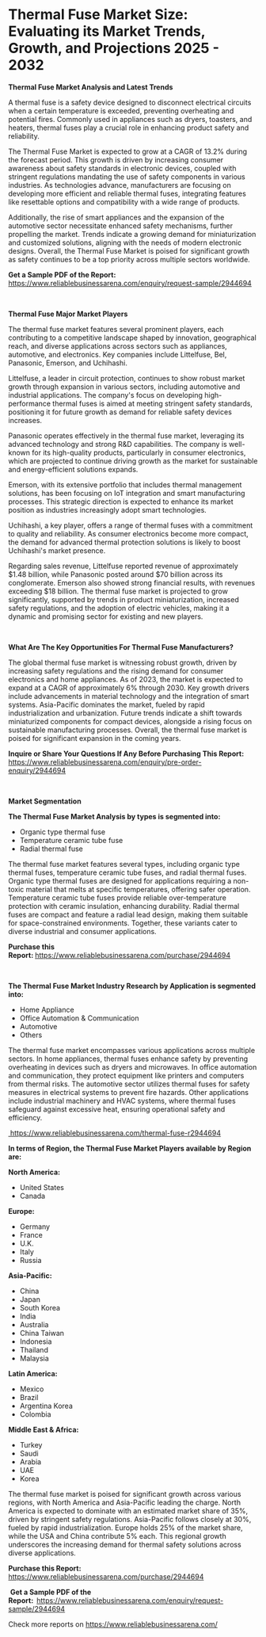 <p><h1>Thermal Fuse Market Size: Evaluating its Market Trends, Growth, and Projections 2025 - 2032</h1></p><p><strong>Thermal Fuse Market Analysis and Latest Trends</strong></p>
<p><p>A thermal fuse is a safety device designed to disconnect electrical circuits when a certain temperature is exceeded, preventing overheating and potential fires. Commonly used in appliances such as dryers, toasters, and heaters, thermal fuses play a crucial role in enhancing product safety and reliability.</p><p>The Thermal Fuse Market is expected to grow at a CAGR of 13.2% during the forecast period. This growth is driven by increasing consumer awareness about safety standards in electronic devices, coupled with stringent regulations mandating the use of safety components in various industries. As technologies advance, manufacturers are focusing on developing more efficient and reliable thermal fuses, integrating features like resettable options and compatibility with a wide range of products.</p><p>Additionally, the rise of smart appliances and the expansion of the automotive sector necessitate enhanced safety mechanisms, further propelling the market. Trends indicate a growing demand for miniaturization and customized solutions, aligning with the needs of modern electronic designs. Overall, the Thermal Fuse Market is poised for significant growth as safety continues to be a top priority across multiple sectors worldwide.</p></p>
<p><strong>Get a Sample PDF of the Report:&nbsp;</strong> <a href="https://www.reliablebusinessarena.com/enquiry/request-sample/2944694?utm_campaign=3122&utm_medium=2&utm_source=Github&utm_content=ia&utm_term=11032025&utm_id=thermal-fuse">https://www.reliablebusinessarena.com/enquiry/request-sample/2944694</a></p>
<p>&nbsp;</p>
<p><strong>Thermal Fuse Major Market Players</strong></p>
<p><p>The thermal fuse market features several prominent players, each contributing to a competitive landscape shaped by innovation, geographical reach, and diverse applications across sectors such as appliances, automotive, and electronics. Key companies include Littelfuse, Bel, Panasonic, Emerson, and Uchihashi.</p><p>Littelfuse, a leader in circuit protection, continues to show robust market growth through expansion in various sectors, including automotive and industrial applications. The company's focus on developing high-performance thermal fuses is aimed at meeting stringent safety standards, positioning it for future growth as demand for reliable safety devices increases.</p><p>Panasonic operates effectively in the thermal fuse market, leveraging its advanced technology and strong R&D capabilities. The company is well-known for its high-quality products, particularly in consumer electronics, which are projected to continue driving growth as the market for sustainable and energy-efficient solutions expands.</p><p>Emerson, with its extensive portfolio that includes thermal management solutions, has been focusing on IoT integration and smart manufacturing processes. This strategic direction is expected to enhance its market position as industries increasingly adopt smart technologies. </p><p>Uchihashi, a key player, offers a range of thermal fuses with a commitment to quality and reliability. As consumer electronics become more compact, the demand for advanced thermal protection solutions is likely to boost Uchihashi's market presence.</p><p>Regarding sales revenue, Littelfuse reported revenue of approximately $1.48 billion, while Panasonic posted around $70 billion across its conglomerate. Emerson also showed strong financial results, with revenues exceeding $18 billion. The thermal fuse market is projected to grow significantly, supported by trends in product miniaturization, increased safety regulations, and the adoption of electric vehicles, making it a dynamic and promising sector for existing and new players.</p></p>
<p>&nbsp;</p>
<p><strong>What Are The Key Opportunities For Thermal Fuse Manufacturers?</strong></p>
<p><p>The global thermal fuse market is witnessing robust growth, driven by increasing safety regulations and the rising demand for consumer electronics and home appliances. As of 2023, the market is expected to expand at a CAGR of approximately 6% through 2030. Key growth drivers include advancements in material technology and the integration of smart systems. Asia-Pacific dominates the market, fueled by rapid industrialization and urbanization. Future trends indicate a shift towards miniaturized components for compact devices, alongside a rising focus on sustainable manufacturing processes. Overall, the thermal fuse market is poised for significant expansion in the coming years.</p></p>
<p><strong>Inquire or Share Your Questions If Any Before Purchasing This Report:</strong> <a href="https://www.reliablebusinessarena.com/enquiry/pre-order-enquiry/2944694?utm_campaign=3122&utm_medium=2&utm_source=Github&utm_content=ia&utm_term=11032025&utm_id=thermal-fuse">https://www.reliablebusinessarena.com/enquiry/pre-order-enquiry/2944694</a></p>
<p>&nbsp;</p>
<p><strong>Market Segmentation</strong></p>
<p><strong>The Thermal Fuse Market Analysis by types is segmented into:</strong></p>
<p><ul><li>Organic type thermal fuse</li><li>Temperature ceramic tube fuse</li><li>Radial thermal fuse</li></ul></p>
<p><p>The thermal fuse market features several types, including organic type thermal fuses, temperature ceramic tube fuses, and radial thermal fuses. Organic type thermal fuses are designed for applications requiring a non-toxic material that melts at specific temperatures, offering safer operation. Temperature ceramic tube fuses provide reliable over-temperature protection with ceramic insulation, enhancing durability. Radial thermal fuses are compact and feature a radial lead design, making them suitable for space-constrained environments. Together, these variants cater to diverse industrial and consumer applications.</p></p>
<p><strong>Purchase this Report:&nbsp;</strong><a href="https://www.reliablebusinessarena.com/purchase/2944694?utm_campaign=3122&utm_medium=2&utm_source=Github&utm_content=ia&utm_term=11032025&utm_id=thermal-fuse">https://www.reliablebusinessarena.com/purchase/2944694</a></p>
<p>&nbsp;</p>
<p><strong>The Thermal Fuse Market Industry Research by Application is segmented into:</strong></p>
<p><ul><li>Home Appliance</li><li>Office Automation & Communication</li><li>Automotive</li><li>Others</li></ul></p>
<p><p>The thermal fuse market encompasses various applications across multiple sectors. In home appliances, thermal fuses enhance safety by preventing overheating in devices such as dryers and microwaves. In office automation and communication, they protect equipment like printers and computers from thermal risks. The automotive sector utilizes thermal fuses for safety measures in electrical systems to prevent fire hazards. Other applications include industrial machinery and HVAC systems, where thermal fuses safeguard against excessive heat, ensuring operational safety and efficiency.</p></p>
<p><a href="https://www.reliablebusinessarena.com/thermal-fuse-r2944694?utm_campaign=3122&utm_medium=2&utm_source=Github&utm_content=ia&utm_term=11032025&utm_id=thermal-fuse">&nbsp;https://www.reliablebusinessarena.com/thermal-fuse-r2944694</a></p>
<p><strong>In terms of Region, the Thermal Fuse Market Players available by Region are:</strong></p>
<p>
    <p> <strong> North America: </strong>
        <ul>
            <li>United States</li>
            <li>Canada</li>
        </ul>
        </p> 
    <p> <strong> Europe: </strong>
        <ul>
            <li>Germany</li>
            <li>France</li>
            <li>U.K.</li>
            <li>Italy</li>
            <li>Russia</li>
        </ul>
        </p> 
    <p> <strong> Asia-Pacific: </strong>
        <ul>
            <li>China</li>
            <li>Japan</li>
            <li>South Korea</li>
            <li>India</li>
            <li>Australia</li>
            <li>China Taiwan</li>
            <li>Indonesia</li>
            <li>Thailand</li>
            <li>Malaysia</li>
        </ul>
        </p> 
    <p> <strong> Latin America: </strong>
        <ul>
            <li>Mexico</li>
            <li>Brazil</li>
            <li>Argentina Korea</li>
            <li>Colombia</li>
        </ul>
        </p> 
    <p> <strong> Middle East & Africa: </strong>
        <ul>
            <li>Turkey</li>
            <li>Saudi</li>
            <li>Arabia</li>
            <li>UAE</li>
            <li>Korea</li>
        </ul>
    </p>
    </p>
<p><p>The thermal fuse market is poised for significant growth across various regions, with North America and Asia-Pacific leading the charge. North America is expected to dominate with an estimated market share of 35%, driven by stringent safety regulations. Asia-Pacific follows closely at 30%, fueled by rapid industrialization. Europe holds 25% of the market share, while the USA and China contribute 5% each. This regional growth underscores the increasing demand for thermal safety solutions across diverse applications.</p></p>
<p><strong>Purchase this Report: </strong><a href="https://www.reliablebusinessarena.com/purchase/2944694?utm_campaign=3122&utm_medium=2&utm_source=Github&utm_content=ia&utm_term=11032025&utm_id=thermal-fuse">https://www.reliablebusinessarena.com/purchase/2944694</a></p>
<p>&nbsp;<strong>Get a Sample PDF of the Report:&nbsp;&nbsp;</strong><a href="https://www.reliablebusinessarena.com/enquiry/request-sample/2944694?utm_campaign=3122&utm_medium=2&utm_source=Github&utm_content=ia&utm_term=11032025&utm_id=thermal-fuse">https://www.reliablebusinessarena.com/enquiry/request-sample/2944694</a></p>
<p><strong></strong></p>
<p>Check more reports on <a href="https://www.reliablebusinessarena.com/?utm_campaign=3122&utm_medium=2&utm_source=Github&utm_content=ia&utm_term=11032025&utm_id=thermal-fuse">https://www.reliablebusinessarena.com/</a></p>